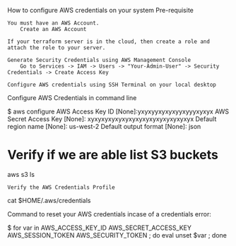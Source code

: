 How to configure AWS credentials on your system
Pre-requisite

    You must have an AWS Account.
        Create an AWS Account

    If your terraform server is in the cloud, then create a role and attach the role to your server.

    Generate Security Credentials using AWS Management Console
        Go to Services -> IAM -> Users -> "Your-Admin-User" -> Security Credentials -> Create Access Key

    Configure AWS credentials using SSH Terminal on your local desktop

Configure AWS Credentials in command line

$ aws configure
AWS Access Key ID [None]:yxyxyyxyxyxyyxyyyxyxyx
AWS Secret Access Key [None]: xyxyxyxyxyxyxyxyxyxyxyxyxyxyxyx
Default region name [None]: us-west-2
Default output format [None]: json

# Verify if we are able list S3 buckets
aws s3 ls

    Verify the AWS Credentials Profile

cat $HOME/.aws/credentials

Command to reset your AWS credentials incase of a credentials error:

$ for var in AWS_ACCESS_KEY_ID AWS_SECRET_ACCESS_KEY AWS_SESSION_TOKEN AWS_SECURITY_TOKEN ; do eval unset $var ; done

